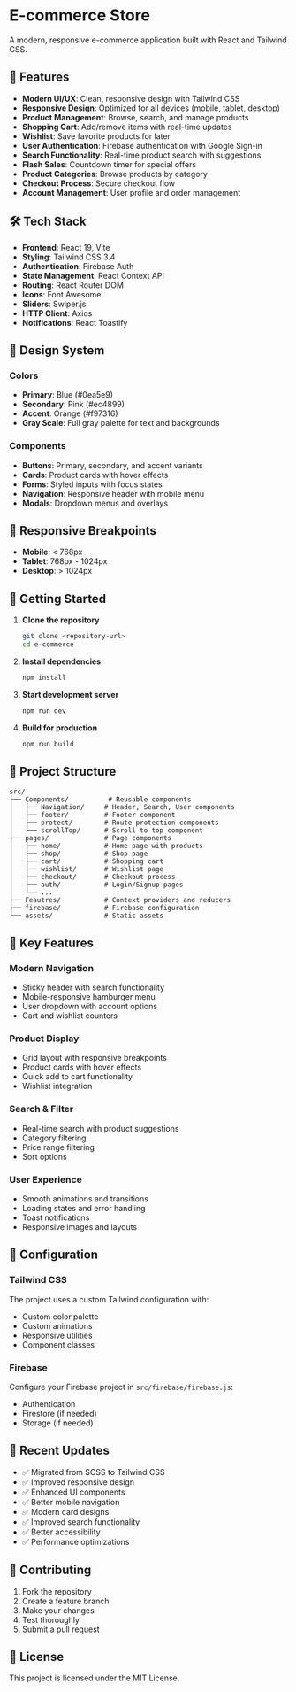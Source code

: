 # E-commerce Store

A modern, responsive e-commerce application built with React and Tailwind CSS.

## 🚀 Features

- **Modern UI/UX**: Clean, responsive design with Tailwind CSS
- **Responsive Design**: Optimized for all devices (mobile, tablet, desktop)
- **Product Management**: Browse, search, and manage products
- **Shopping Cart**: Add/remove items with real-time updates
- **Wishlist**: Save favorite products for later
- **User Authentication**: Firebase authentication with Google Sign-in
- **Search Functionality**: Real-time product search with suggestions
- **Flash Sales**: Countdown timer for special offers
- **Product Categories**: Browse products by category
- **Checkout Process**: Secure checkout flow
- **Account Management**: User profile and order management

## 🛠️ Tech Stack

- **Frontend**: React 19, Vite
- **Styling**: Tailwind CSS 3.4
- **Authentication**: Firebase Auth
- **State Management**: React Context API
- **Routing**: React Router DOM
- **Icons**: Font Awesome
- **Sliders**: Swiper.js
- **HTTP Client**: Axios
- **Notifications**: React Toastify

## 🎨 Design System

### Colors
- **Primary**: Blue (#0ea5e9)
- **Secondary**: Pink (#ec4899)
- **Accent**: Orange (#f97316)
- **Gray Scale**: Full gray palette for text and backgrounds

### Components
- **Buttons**: Primary, secondary, and accent variants
- **Cards**: Product cards with hover effects
- **Forms**: Styled inputs with focus states
- **Navigation**: Responsive header with mobile menu
- **Modals**: Dropdown menus and overlays

## 📱 Responsive Breakpoints

- **Mobile**: < 768px
- **Tablet**: 768px - 1024px
- **Desktop**: > 1024px

## 🚀 Getting Started

1. **Clone the repository**
   ```bash
   git clone <repository-url>
   cd e-commerce
   ```

2. **Install dependencies**
   ```bash
   npm install
   ```

3. **Start development server**
   ```bash
   npm run dev
   ```

4. **Build for production**
   ```bash
   npm run build
   ```

## 📁 Project Structure

```
src/
├── Components/          # Reusable components
│   ├── Navigation/     # Header, Search, User components
│   ├── footer/         # Footer component
│   ├── protect/        # Route protection components
│   └── scrollTop/      # Scroll to top component
├── pages/              # Page components
│   ├── home/           # Home page with products
│   ├── shop/           # Shop page
│   ├── cart/           # Shopping cart
│   ├── wishlist/       # Wishlist page
│   ├── checkout/       # Checkout process
│   ├── auth/           # Login/Signup pages
│   └── ...
├── Feautres/           # Context providers and reducers
├── firebase/           # Firebase configuration
└── assets/             # Static assets
```

## 🎯 Key Features

### Modern Navigation
- Sticky header with search functionality
- Mobile-responsive hamburger menu
- User dropdown with account options
- Cart and wishlist counters

### Product Display
- Grid layout with responsive breakpoints
- Product cards with hover effects
- Quick add to cart functionality
- Wishlist integration

### Search & Filter
- Real-time search with product suggestions
- Category filtering
- Price range filtering
- Sort options

### User Experience
- Smooth animations and transitions
- Loading states and error handling
- Toast notifications
- Responsive images and layouts

## 🔧 Configuration

### Tailwind CSS
The project uses a custom Tailwind configuration with:
- Custom color palette
- Custom animations
- Responsive utilities
- Component classes

### Firebase
Configure your Firebase project in `src/firebase/firebase.js`:
- Authentication
- Firestore (if needed)
- Storage (if needed)

## 📝 Recent Updates

- ✅ Migrated from SCSS to Tailwind CSS
- ✅ Improved responsive design
- ✅ Enhanced UI components
- ✅ Better mobile navigation
- ✅ Modern card designs
- ✅ Improved search functionality
- ✅ Better accessibility
- ✅ Performance optimizations

## 🤝 Contributing

1. Fork the repository
2. Create a feature branch
3. Make your changes
4. Test thoroughly
5. Submit a pull request

## 📄 License

This project is licensed under the MIT License.
